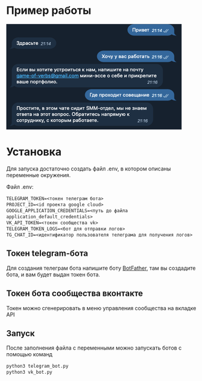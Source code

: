 # Пример работы
![Пример](https://github.com/popkovaleks/nl_recognizer_bot/blob/main/screenshots/Снимок%20экрана%202023-01-15%20в%2021.17.09.png?raw=true)

# Установка
Для запуска достаточно создать файл .env, в котором описаны переменные окружения.

Файл .env:
```
TELEGRAM_TOKEN=<токен телеграм бота>
PROJECT_ID=<id проекта google cloud>
GOOGLE_APPLICATION_CREDENTIALS=<путь до файла application_default_credentials>
VK_API_TOKEN=<токен сообщества vk>
TELEGRAM_TOKEN_LOGS=<бот для отправки логов>
TG_CHAT_ID=<идентификатор пользователя телеграма для получения логов>
```

## Токен telegram-бота
Для создания телеграм бота напишите боту [BotFather](https://t.me/BotFather), там вы создадите бота, и вам будет выдан токен бота.

## Токен бота сообщества вконтакте
Токен можно сгенерировать в меню управления сообщества на вкладке API

## Запуск
После заполнения файла с переменными можно запускать ботов с помощью команд
```
python3 telegram_bot.py
python3 vk_bot.py
```